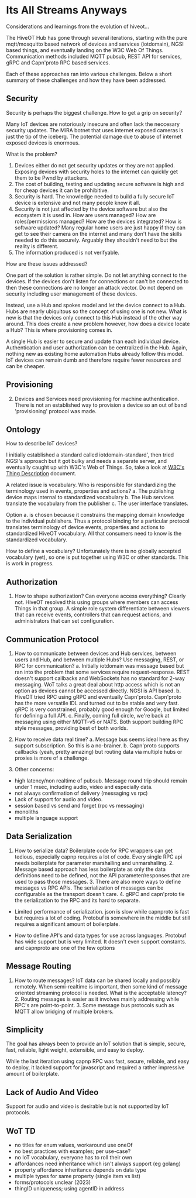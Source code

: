 # Its All Streams Anyways

Considerations and learnings from the evolution of hiveot...

The HiveOT Hub has gone through several iterations, starting with the pure mqtt/mosquitto based network of devices and services (iotdomain), NGSI based things, and eventually landing on the W3C Web Of Things. Communication methods included MQTT pubsub, REST API for services, gRPC and Capn'proto RPC based services. 

Each of these approaches ran into various challenges. Below a short summary of these challenges and how they have been addressed.

## Security

Security is perhaps the biggest challenge. How to get a grip on security? 

Many IoT devices are notoriously insecure and often lack the neccesary security updates. The MiRA botnet that uses internet exposed cameras is just the tip of the iceberg. The potential damage due to abuse of internet exposed devices is enormous. 

What is the problem?
1. Devices either do not get security updates or they are not applied. Exposing devices with security holes to the internet can quickly get them to be Pwnd by attackers. 
2. The cost of building, testing and updating secure software is high and for cheap devices it can be prohibitive.  
3. Security is hard. The knowledge needed to build a fully secure IoT device is extensive and not many people know it all.
4. Security is not just affected by the device software but also the ecosystem it is used in. How are users managed? How are roles/permissions managed? How are the devices integrated? How is software updated? Many regular home users are just happy if they can get to see their camera on the internet and many don't have the skills needed to do this securely. Arguably they shouldn't need to but the reality is  different.
5. The information produced is not verifyable. 

How are these issues addressed?

One part of the solution is rather simple. Do not let anything connect to the devices. If the devices don't listen for connections or can't be connected to then these connections are no longer an attack vector. Do not depend on security including user management of these devices.  

Instead, use a Hub and spokes model and let the device connect to a Hub. Hubs are nearly ubiquitous so the concept of using one is not new. What is new is that the devices only connect to this Hub instead of the other way around. This does create a new problem however, how does a device locate a Hub? This is where provisioning comes in.

A single Hub is easier to secure and update than each individual device. Authentication and user authorization can be centralized in the Hub. Again, nothing new as existing home automation Hubs already follow this model. IoT devices can remain dumb and therefore require fewer resources and can be cheaper.

## Provisioning
2. Devices and Services need provisioning for machine authentication. There is not an established way to provision a device so an out of band 'provisioning' protocol was made. 

## Ontology

How to describe IoT devices?

I initially established a standard called iotdomain-standard', then tried NGSI's approach but it got bulky and needs a separate server, and eventually caught up with W3C's Web of Things. So, take a look at [W3C's Thing Description](https://www.w3.org/TR/wot-thing-description11/) document.

A related issue is vocabulary. Who is responsible for standardizing the terminology used in events, properties and actions?
a. The publishing device maps internal to standardized vocabulary
b. The Hub services translate the vocabulary from the publisher
c. The user interface translates.

Option a. is chosen because it constrains the mapping domain knowledge to the individual publishers. Thus a protocol binding for a particular protocol translates terminology of device events, properties and actions to standardized HiveOT vocabulary. All that consumers need to know is the standardized vocabulary.

How to define a vocabulary? Unfortunately there is no globally accepted vocabulary (yet), so one is put together using W3C or other standards. This is work in progress.



## Authorization

1. How to shape authorization? Can everyone access everything? Clearly not. HiveOT resolved this using groups where members can access Things in that group. A simple role system differentiate between viewers that can receive events, controllers that can request actions, and administrators that can set configuration.

## Communication Protocol

1. How to communicate between devices and Hub services, between users and Hub, and between multiple Hubs? Use messaging, REST, or RPC for communication? 
   a. Initially iotdomain was message based but ran into the problem that some services require request-response. REST doesn't support callbacks and WebSockets has no standard for 2-way messaging. WoT talks a great deal about http access which is not an option as devices cannot be accessed directly. NGSI is API based.
  b. HiveOT tried RPC using gRPC and eventually Capn'proto. Capn'proto has the more versatile IDL and turned out to be stable and very fast. gRPC is very constrained, probably good enough for Google, but limited for defining a full API.
  c. Finally, coming full circle, we're back at messaging using either MQTT-v5 or NATS. Both support building RPC style messages, providing best of both worlds.

2. How to receive data real time?
    a. Message bus seems ideal here as they support subscription. So this is a no-brainer.
    b. Capn'proto supports callbacks (yeah, pretty amazing) but routing data via multiple hubs or proxies is more of a challenge.

3. Other concerns:
- high latency/non realtime of pubsub. Message round trip should remain under 1 msec, including audio, video and especially data.
- not always confirmation of delivery (messaging vs rpc)
- Lack of support for audio and video.
- session based vs send and forget (rpc vs messaging)
- monoliths
- multiple language support


## Data Serialization

1. How to serialize data? Boilerplate code for RPC wrappers can get tedious, especially capnp requires a lot of code. Every single RPC api needs boilerplate for parameter marshalling and unmarshalling.
   2. Message based approach has less boilerplate as only the data definitions need to be defined, not the API parameter/responses that are used to pass those messages. 
   3. There are also more ways to define messages vs RPC APIs. The serialization of messages can be configurable as the transport doesn't care. 
   4. gRPC and capn'proto tie the serialization to the RPC and its hard to separate.  

- Limited performance of serialization. json is slow while capnproto is fast but requires a lot of coding. Protobuf is somewhere in the middle but still requires a significant amount of boilerplate.


- How to define API's and data types for use across languages. Protobuf has wide support but is very limited. It doesn't even support constants. and capnproto are one of the few options

## Message Routing

1. How to route messages? IoT data can be shared locally and possibly remotely. When semi-realtime is important, then some kind of message oriented streaming protocol is needed. What is the acceptable latency?
   2. Routing messages is easier as it involves mainly addressing while RPC's are point-to-point. 
   3. Some message bus protocols such as MQTT allow bridging of multiple brokers. 

## Simplicity

The goal has always been to provide an IoT solution that is simple, secure, fast, reliable, light weight, extensible, and easy to deploy.

While the last iteration using capnp RPC was fast, secure, reliable, and easy to deploy, it lacked support for javascript and required a rather impressive amount of boilerplate. 


## Lack of Audio And Video

Support for audio and video is desirable but is not supported by IoT protocols.


## WoT TD
* no titles for enum values, workaround use oneOf
* no best practices with examples; per use-case?
* no IoT vocabulary, everyone has to roll their own
* affordances need inheritance which isn't always support (eg golang)
* property affordance inheritance depends on data type
* multiple types for same property (single item vs list)
* forms/protocols unclear (2023)
* thingID uniqueness; using agentID in address 